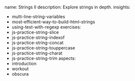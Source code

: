 name: Strings II
description: Explore strings in depth.
insights:
  - multi-line-string-variables
  - most-efficient-way-to-build-html-strings
  - using-test-with-regexp
exercises:
  - js-practice-string-slice
  - js-practice-string-indexof
  - js-practice-string-concat
  - js-practice-string-touppercase
  - js-practice-string-charat
  - js-practice-string-trim
aspects:
  - introduction
  - workout
  - obscura
